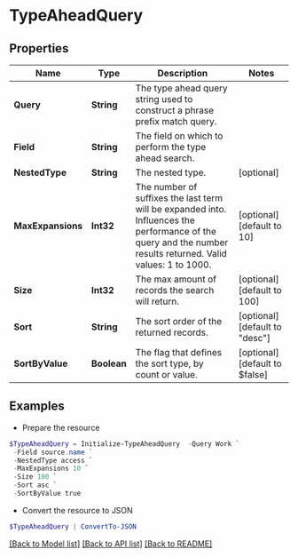 # TypeAheadQuery
## Properties

Name | Type | Description | Notes
------------ | ------------- | ------------- | -------------
**Query** | **String** | The type ahead query string used to construct a phrase prefix match query. | 
**Field** | **String** | The field on which to perform the type ahead search. | 
**NestedType** | **String** | The nested type. | [optional] 
**MaxExpansions** | **Int32** | The number of suffixes the last term will be expanded into. Influences the performance of the query and the number results returned. Valid values: 1 to 1000. | [optional] [default to 10]
**Size** | **Int32** | The max amount of records the search will return. | [optional] [default to 100]
**Sort** | **String** | The sort order of the returned records. | [optional] [default to "desc"]
**SortByValue** | **Boolean** | The flag that defines the sort type, by count or value. | [optional] [default to $false]

## Examples

- Prepare the resource
```powershell
$TypeAheadQuery = Initialize-TypeAheadQuery  -Query Work `
 -Field source.name `
 -NestedType access `
 -MaxExpansions 10 `
 -Size 100 `
 -Sort asc `
 -SortByValue true
```

- Convert the resource to JSON
```powershell
$TypeAheadQuery | ConvertTo-JSON
```

[[Back to Model list]](../README.md#documentation-for-models) [[Back to API list]](../README.md#documentation-for-api-endpoints) [[Back to README]](../README.md)

